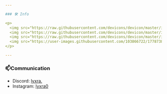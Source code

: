 ```yaml
---

### 🛠️ Info

<p>
  <img src="https://raw.githubusercontent.com/devicons/devicon/master/icons/cplusplus/cplusplus-original.svg" alt="C++" width="50" height="50"/>
  <img src="https://raw.githubusercontent.com/devicons/devicon/master/icons/csharp/csharp-original.svg" alt="C#" width="50" />
  <img src="https://raw.githubusercontent.com/devicons/devicon/master/icons/python/python-original.svg" alt="Python" width="50" height="50"/>
  <img src="https://user-images.githubusercontent.com/103866722/177873824-ac727cae-29d5-406d-87de-93bb2bf21f02.png" alt="Assembly" width="50" height="50"/>
</p>

---
```


### 📫Communication

- Discord: [lyxra.](https://discord.com/users/1057714166737162361)
- Instagram: [lyxra0](https://www.instagram.com/lyxra0)
